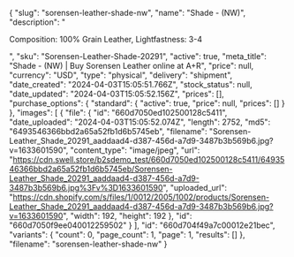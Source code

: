 {
  "slug": "sorensen-leather-shade-nw",
  "name": "Shade - (NW)",
  "description": "<p>Composition: 100% Grain Leather, Lightfastness: 3-4</p>",
  "sku": "Sorensen-Leather-Shade-20291",
  "active": true,
  "meta_title": "Shade - (NW) | Buy Sorensen Leather online at A+R",
  "price": null,
  "currency": "USD",
  "type": "physical",
  "delivery": "shipment",
  "date_created": "2024-04-03T15:05:51.766Z",
  "stock_status": null,
  "date_updated": "2024-04-03T15:05:52.156Z",
  "prices": [],
  "purchase_options": {
    "standard": {
      "active": true,
      "price": null,
      "prices": []
    }
  },
  "images": [
    {
      "file": {
        "id": "660d7050ed102500128c5411",
        "date_uploaded": "2024-04-03T15:05:52.074Z",
        "length": 2752,
        "md5": "6493546366bbd2a65a52fb1d6b5745eb",
        "filename": "Sorensen-Leather_Shade_20291_aaddaad4-d387-456d-a7d9-3487b3b569b6.jpg?v=1633601590",
        "content_type": "image/jpeg",
        "url": "https://cdn.swell.store/b2sdemo_test/660d7050ed102500128c5411/6493546366bbd2a65a52fb1d6b5745eb/Sorensen-Leather_Shade_20291_aaddaad4-d387-456d-a7d9-3487b3b569b6.jpg%3Fv%3D1633601590",
        "uploaded_url": "https://cdn.shopify.com/s/files/1/0012/2005/1002/products/Sorensen-Leather_Shade_20291_aaddaad4-d387-456d-a7d9-3487b3b569b6.jpg?v=1633601590",
        "width": 192,
        "height": 192
      },
      "id": "660d7050f9ee040012259502"
    }
  ],
  "id": "660d704f49a7c00012e21bec",
  "variants": {
    "count": 0,
    "page_count": 1,
    "page": 1,
    "results": []
  },
  "filename": "sorensen-leather-shade-nw"
}